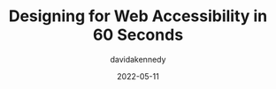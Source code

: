 ---
author: davidakennedy
date: 2022-05-11
permalink: false
tags:
  - accessibility
target_url: https://davidakennedy.com/blog/accessible-design-in-60-seconds/
title: Designing for Web Accessibility in 60 Seconds
---